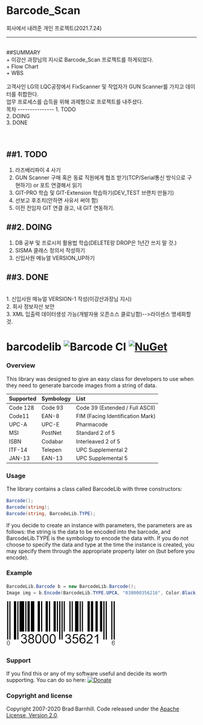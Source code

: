 # Barcode_Scan
회사에서 내려준 개인 프로젝트(2021.7.24)

-------------
<br>
##SUMMARY<br>
+ 이강산 과장님의 지시로 Barcode_Scan 프로젝트를 하게되었다.<br>
+ Flow Chart<br>
+ WBS<br>
<br>
고객사인 LG의 LQC공정에서 FixScanner 및 작업자가 GUN Scanner를 가지고 데이터를 취합한다.<br>
업무 프로세스를 습득을 위해 과제형으로 프로젝트를 내주셨다.<br>
목차
---------------
1. TODO<br>
2. DOING<br>
3. DONE<br>
<br><br>

##1. TODO
-------------
1. 라즈베리파이 4 사기<br>
2. GUN Scanner 구매 혹은 동료 직원에게 협조 받기(TCP/Serial통신 방식으로 구현하기) or 포트 연결해서 읽기<br>
3. GIT-PRO 학습 및 GIT-Extension 학습하기(DEV_TEST 브랜치 만들기)<br>
4. 선보고 후조치(안하면 사유서 써야 함)<br>
5. 이전 전임자 GIT 연결 끊고, 내 GIT 연동하기.<br>

##2. DOING
-------------
1. DB 공부 및 프로시저 활용법 학습(DELETE랑 DROP은 1년간 쓰지 말 것.)<br>
2. SISMA 클래스 정의서 작성하기<br>
3. 신입사원 메뉴얼 VERSION_UP하기<br>

##3. DONE
-------------
<br>
1. 신입사원 메뉴얼 VERSION-1 작성(이강산과장님 지시)<br>
2. 회사 정보자산 보안<br>
3. XML 입출력 데이터생성 가능(개발자용 오픈소스 클로닝함)-->라이센스 명세화할 것.<br>



# barcodelib ![Barcode CI](https://github.com/barnhill/barcodelib/workflows/Barcode%20CI/badge.svg) [![NuGet](https://img.shields.io/nuget/v/BarcodeLib.svg)](https://www.nuget.org/packages/BarcodeLib)

### Overview ###
 
This library was designed to give an easy class for developers to use when they need to generate barcode images from a string of data.

|   Supported   |  Symbology    | List  |
| :------------- | :------------- | :-----|
| Code 128      | Code 93       | Code 39 (Extended / Full ASCII) |
| Code11        | EAN-8         | FIM (Facing Identification Mark) |
| UPC-A         | UPC-E         | Pharmacode   |
| MSI           | PostNet       | Standard 2 of 5 |
| ISBN          | Codabar       | Interleaved 2 of 5 |
| ITF-14        | Telepen       | UPC Supplemental 2 |
| JAN-13        | EAN-13        | UPC Supplemental 5 |

### Usage ###

The library contains a class called BarcodeLib with three constructors:
```csharp
Barcode();
Barcode(string);
Barcode(string, BarcodeLib.TYPE);
```

If you decide to create an instance with parameters, the parameters are as follows: the string is the data to be encoded into the barcode, and BarcodeLib.TYPE is the symbology to encode the data with. If you do not choose to specify the data and type at the time the instance is created, you may specify them through the appropriate property later on (but before you encode).

### Example ###
```csharp
BarcodeLib.Barcode b = new BarcodeLib.Barcode();
Image img = b.Encode(BarcodeLib.TYPE.UPCA, "038000356216", Color.Black, Color.White, 290, 120);
```

![Alt text](BarcodeStandard/examples/upca.jpg?raw=true "UPC-A")

### Support ###
If you find this or any of my software useful and decide its worth supporting.  You can do so here:  [![Donate](https://img.shields.io/badge/Donate-PayPal-green.svg)](https://www.paypal.com/cgi-bin/webscr?cmd=_s-xclick&hosted_button_id=QKT9PSYTDNSXS)

### Copyright and license ###

Copyright 2007-2020 Brad Barnhill. Code released under the [Apache License, Version 2.0](https://github.com/bbarnhill/barcodelib/blob/master/LICENSE).
